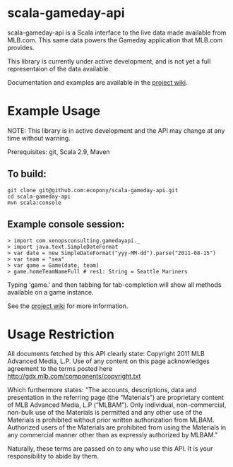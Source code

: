 scala-gameday-api
=================

scala-gameday-api is a Scala interface to the live data made available from MLB.com. This same data powers the Gameday
application that MLB.com provides.

This library is currently under active development, and is not yet a full representaion of the data available.

Documentation and examples are available in the [project wiki](https://github.com/ecopony/scala-gameday-api/wiki).

Example Usage
=============

NOTE: This library is in active development and the API may change at any time without warning.

Prerequisites: git, Scala 2.9, Maven

To build:
---------

    git clone git@github.com:ecopony/scala-gameday-api.git
    cd scala-gameday-api
    mvn scala:console

Example console session:
------------------------

    > import com.xenopsconsulting.gamedayapi._
    > import java.text.SimpleDateFormat
    > var date = new SimpleDateFormat("yyy-MM-dd").parse("2011-08-15")
    > var team = "sea"
    > var game = Game(date, team)
    > game.homeTeamNameFull # res1: String = Seattle Mariners

Typing 'game.' and then tabbing for tab-completion will show all methods available on a game instance.

See the [project wiki](https://github.com/ecopony/scala-gameday-api/wiki) for more information.


Usage Restriction
=================

All documents fetched by this API clearly state: Copyright 2011 MLB Advanced Media, L.P. Use of any content on this page
acknowledges agreement to the terms posted here http://gdx.mlb.com/components/copyright.txt

Which furthermore states: "The accounts, descriptions, data and presentation in the referring page (the “Materials”) are
proprietary content of MLB Advanced Media, L.P (“MLBAM”). Only individual, non-commercial, non-bulk use of the Materials
is permitted and any other use of the Materials is prohibited without prior written authorization from MLBAM. Authorized
users of the Materials are prohibited from using the Materials in any commercial manner other than as
expressly authorized by MLBAM."

Naturally, these terms are passed on to any who use this API. It is your responsibility to abide by them.


